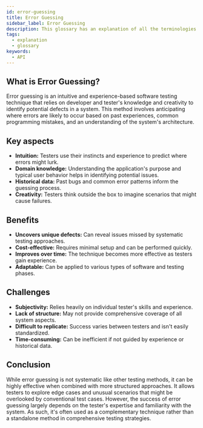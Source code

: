 ```yaml
---
id: error-guessing
title: Error Guessing
sidebar_label: Error Guessing
description: This glossary has an explanation of all the terminologies that beginners find difficult to understand at first glance.
tags:
  - explanation
  - glossary
keywords:
  - API
---
```


## What is Error Guessing?

Error guessing is an intuitive and experience-based software testing technique that relies on developer and tester's knowledge and creativity to identify potential defects in a system. This method involves anticipating where errors are likely to occur based on past experiences, common programming mistakes, and an understanding of the system's architecture.

## Key aspects

- **Intuition:** Testers use their instincts and experience to predict where errors might lurk.
- **Domain knowledge:** Understanding the application's purpose and typical user behavior helps in identifying potential issues.
- **Historical data:** Past bugs and common error patterns inform the guessing process.
- **Creativity:** Testers think outside the box to imagine scenarios that might cause failures.

## Benefits

- **Uncovers unique defects:** Can reveal issues missed by systematic testing approaches.
- **Cost-effective:** Requires minimal setup and can be performed quickly.
- **Improves over time:** The technique becomes more effective as testers gain experience.
- **Adaptable:** Can be applied to various types of software and testing phases.

## Challenges

- **Subjectivity:** Relies heavily on individual tester's skills and experience.
- **Lack of structure:** May not provide comprehensive coverage of all system aspects.
- **Difficult to replicate:** Success varies between testers and isn't easily standardized.
- **Time-consuming:** Can be inefficient if not guided by experience or historical data.

## Conclusion

While error guessing is not systematic like other testing methods, it can be highly effective when combined with more structured approaches. It allows testers to explore edge cases and unusual scenarios that might be overlooked by conventional test cases. However, the success of error guessing largely depends on the tester's expertise and familiarity with the system. As such, it's often used as a complementary technique rather than a standalone method in comprehensive testing strategies.
